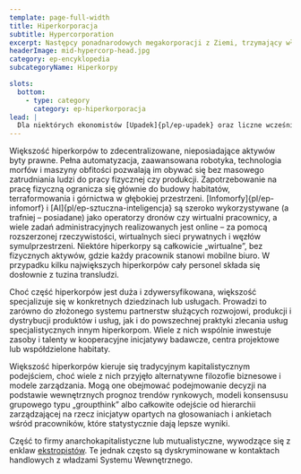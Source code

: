 ```yaml
---
template: page-full-width
title: Hiperkorporacja
subtitle: Hypercorporation
excerpt: Następcy ponadnarodowych megakorporacji z Ziemi, trzymający władzę w Wewnętrznym Układzie Słonecznym
headerImage: mid-hypercorp-head.jpg
category: ep-encyklopedia
subcategoryName: Hiperkorpy

slots:
  bottom:
    - type: category
      category: ep-hiperkorporacja
lead: |
  Dla niektórych ekonomistów [Upadek]{pl/ep-upadek} oraz liczne wcześniejsze kryzysy na [Ziemi]{pl/ep-atlas-ziemia} były przykładem masowego wymierania – końcem epoki wielkich, ponadnarodowych megakorporacyjnych dinozaurów: finansowych gigantów opierających swoje monolityczne struktury na przestarzałych modelach gospodarczych i technologiach przemysłowych. Hiperkorpy są ich ewolucyjnymi następcami: zwinniejsze, szybsze, bardziej drapieżne i elastyczne, chętnie przyjmujące nowe technologie i nigdy niewahające się porzucić starych, jeśli nowe dają przewagę. To właśnie hiperkorpy napędzały ekspansję transludzkości w kosmos i to one wciąż przesuwają granice technologii, prowadząc transludzkość ku nowym horyzontom – zawsze z zyskiem jako nadrzędnym celem.
---
```

Większość hiperkorpów to zdecentralizowane, nieposiadające aktywów byty prawne. Pełna automatyzacja, zaawansowana robotyka, technologia morfów i maszyny obfitości pozwalają im obywać się bez masowego zatrudniania ludzi do pracy fizycznej czy produkcji. Zapotrzebowanie na pracę fizyczną ogranicza się głównie do budowy habitatów, terraformowania i górnictwa w głębokiej przestrzeni. [Infomorfy]{pl/ep-infomorf} i [AI]{pl/ep-sztuczna-inteligencja} są szeroko wykorzystywane (a trafniej – posiadane) jako operatorzy dronów czy wirtualni pracownicy, a wiele zadań administracyjnych realizowanych jest online – za pomocą rozszerzonej rzeczywistości, wirtualnych sieci prywatnych i węzłów symulprzestrzeni. Niektóre hiperkorpy są całkowicie „wirtualne”, bez fizycznych aktywów, gdzie każdy pracownik stanowi mobilne biuro. W przypadku kilku największych hiperkorpów cały personel składa się dosłownie z tuzina transludzi.

Choć część hiperkorpów jest duża i zdywersyfikowana, większość specjalizuje się w konkretnych dziedzinach lub usługach. Prowadzi to zarówno do złożonego systemu partnerstw służących rozwojowi, produkcji i dystrybucji produktów i usług, jak i do powszechnej praktyki zlecania usług specjalistycznych innym hiperkorpom. Wiele z nich wspólnie inwestuje zasoby i talenty w kooperacyjne inicjatywy badawcze, centra projektowe lub współdzielone habitaty.

Większość hiperkorpów kieruje się tradycyjnym kapitalistycznym podejściem, choć wiele z nich przyjęło alternatywne filozofie biznesowe i modele zarządzania. Mogą one obejmować podejmowanie decyzji na podstawie wewnętrznych prognoz trendów rynkowych, modeli konsensusu grupowego typu „groupthink” albo całkowite odejście od hierarchii zarządzającej na rzecz inicjatyw opartych na głosowaniach i ankietach wśród pracowników, które statystycznie dają lepsze wyniki.

Część to firmy anarchokapitalistyczne lub mutualistyczne, wywodzące się z enklaw [ekstropistów](#). Te jednak często są dyskryminowane w kontaktach handlowych z władzami Systemu Wewnętrznego.
